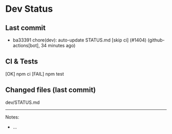 # Dev Status

## Last commit
- ba33391 chore(dev): auto-update STATUS.md [skip ci] (#1404) (github-actions[bot], 34 minutes ago)
## CI & Tests
[OK] npm ci
[FAIL] npm test

## Changed files (last commit)
dev/STATUS.md

---
Notes:
- ...
